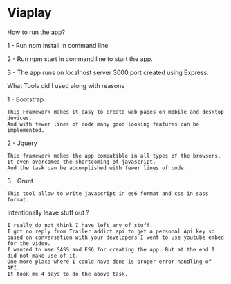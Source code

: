 # Viaplay

How to run the app?

1 - Run npm install in command line

2 - Run npm start in command line to start the app.

3 - The app runs on localhost server 3000 port created using Express.

What Tools did I used along with reasons 

1 - Bootstrap
 
    This Framework makes it easy to create web pages on mobile and desktop devices. 
    And with fewer lines of code many good looking features can be implemented.
  
2 - Jquery
 
    This framework makes the app compatible in all types of the browsers.
    It even overcomes the shortcoming of javascript.
    And the task can be accomplished with fewer lines of code. 
  
3 - Grunt
  
    This tool allow to write javascript in es6 format and css in sass format.
  
Intentionally leave stuff out ?
  
    I really do not think I have left any of stuff.
    I got no reply from Trailer addict api to get a personal Api key so based on conversation with your developers I went to use youtube embed for the video.
    I wanted to use SASS and ES6 for creating the app. But at the end I did not make use of it.
    One more place where I could have done is proper error handling of API.
    It took me 4 days to do the above task. 
  


